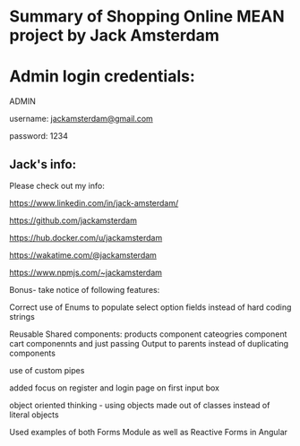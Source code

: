 # Summary of Shopping Online MEAN project by Jack Amsterdam

# Admin login credentials:

ADMIN

username: jackamsterdam@gmail.com

password: 1234

## Jack's info:

Please check out my info:

https://www.linkedin.com/in/jack-amsterdam/

https://github.com/jackamsterdam

https://hub.docker.com/u/jackamsterdam

https://wakatime.com/@jackamsterdam

https://www.npmjs.com/~jackamsterdam

Bonus- take notice of following features:

Correct use of Enums to populate select option fields instead of hard coding strings

Reusable Shared components: products component cateogries component cart componennts and just passing Output to parents instead of duplicating components

use of  custom pipes

added focus on register and login page on first input box

object oriented thinking - using objects made out of classes instead of literal objects

Used examples of both Forms Module as well as Reactive Forms in Angular
